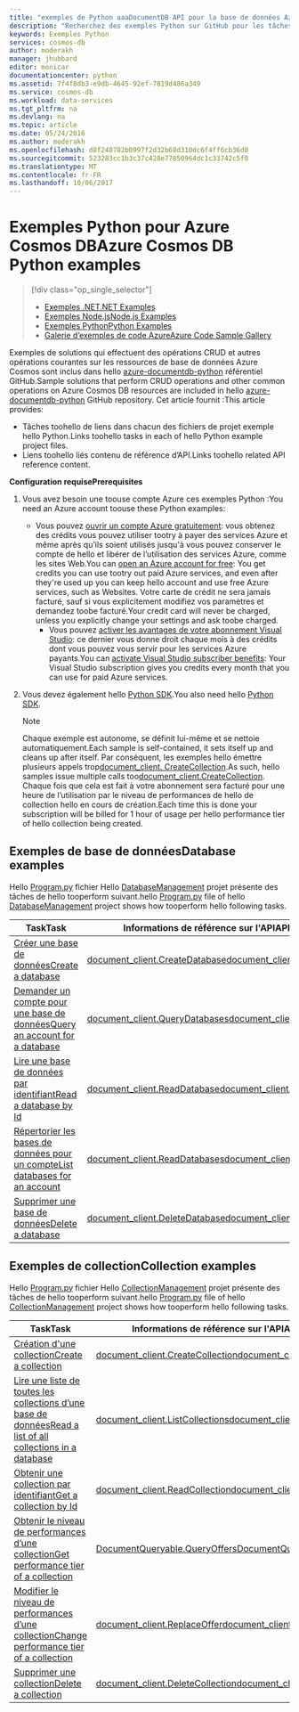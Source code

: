 ```yaml
---
title: "exemples de Python aaaDocumentDB API pour la base de données Azure Cosmos | Documents Microsoft"
description: "Recherchez des exemples Python sur GitHub pour les tâches courantes dans Azure Cosmos DB, y compris les opérations CRUD."
keywords: Exemples Python
services: cosmos-db
author: moderakh
manager: jhubbard
editor: monicar
documentationcenter: python
ms.assetid: 7f4f8db3-e9db-4645-92ef-7819d486a349
ms.service: cosmos-db
ms.workload: data-services
ms.tgt_pltfrm: na
ms.devlang: na
ms.topic: article
ms.date: 05/24/2016
ms.author: moderakh
ms.openlocfilehash: d8f240782b0997f2d32b68d310dc6f4ff6cb36d0
ms.sourcegitcommit: 523283cc1b3c37c428e77850964dc1c33742c5f0
ms.translationtype: MT
ms.contentlocale: fr-FR
ms.lasthandoff: 10/06/2017
---
```

# <a name="azure-cosmos-db-python-examples"></a><span data-ttu-id="d10c6-104">Exemples Python pour Azure Cosmos DB</span><span class="sxs-lookup"><span data-stu-id="d10c6-104">Azure Cosmos DB Python examples</span></span>
> [!div class="op_single_selector"]
> * [<span data-ttu-id="d10c6-105">Exemples .NET</span><span class="sxs-lookup"><span data-stu-id="d10c6-105">.NET Examples</span></span>](documentdb-dotnet-samples.md)
> * [<span data-ttu-id="d10c6-106">Exemples Node.js</span><span class="sxs-lookup"><span data-stu-id="d10c6-106">Node.js Examples</span></span>](documentdb-nodejs-samples.md)
> * [<span data-ttu-id="d10c6-107">Exemples Python</span><span class="sxs-lookup"><span data-stu-id="d10c6-107">Python Examples</span></span>](documentdb-python-samples.md)
> * [<span data-ttu-id="d10c6-108">Galerie d’exemples de code Azure</span><span class="sxs-lookup"><span data-stu-id="d10c6-108">Azure Code Sample Gallery</span></span>](https://azure.microsoft.com/documentation/samples/?service=documentdb)
> 
> 

<span data-ttu-id="d10c6-109">Exemples de solutions qui effectuent des opérations CRUD et autres opérations courantes sur les ressources de base de données Azure Cosmos sont inclus dans hello [azure-documentdb-python](https://github.com/Azure/azure-documentdb-python/tree/master/samples) référentiel GitHub.</span><span class="sxs-lookup"><span data-stu-id="d10c6-109">Sample solutions that perform CRUD operations and other common operations on Azure Cosmos DB resources are included in hello [azure-documentdb-python](https://github.com/Azure/azure-documentdb-python/tree/master/samples) GitHub repository.</span></span> <span data-ttu-id="d10c6-110">Cet article fournit :</span><span class="sxs-lookup"><span data-stu-id="d10c6-110">This article provides:</span></span>

* <span data-ttu-id="d10c6-111">Tâches toohello de liens dans chacun des fichiers de projet exemple hello Python.</span><span class="sxs-lookup"><span data-stu-id="d10c6-111">Links toohello tasks in each of hello Python example project files.</span></span> 
* <span data-ttu-id="d10c6-112">Liens toohello liés contenu de référence d’API.</span><span class="sxs-lookup"><span data-stu-id="d10c6-112">Links toohello related API reference content.</span></span>

<span data-ttu-id="d10c6-113">**Configuration requise**</span><span class="sxs-lookup"><span data-stu-id="d10c6-113">**Prerequisites**</span></span>

1. <span data-ttu-id="d10c6-114">Vous avez besoin une toouse compte Azure ces exemples Python :</span><span class="sxs-lookup"><span data-stu-id="d10c6-114">You need an Azure account toouse these Python examples:</span></span>
   * <span data-ttu-id="d10c6-115">Vous pouvez [ouvrir un compte Azure gratuitement](https://azure.microsoft.com/pricing/free-trial/): vous obtenez des crédits vous pouvez utiliser tootry à payer des services Azure et même après qu’ils soient utilisés jusqu'à vous pouvez conserver le compte de hello et libérer de l’utilisation des services Azure, comme les sites Web.</span><span class="sxs-lookup"><span data-stu-id="d10c6-115">You can [open an Azure account for free](https://azure.microsoft.com/pricing/free-trial/): You get credits you can use tootry out paid Azure services, and even after they're used up you can keep hello account and use free Azure services, such as Websites.</span></span> <span data-ttu-id="d10c6-116">Votre carte de crédit ne sera jamais facturé, sauf si vous explicitement modifiez vos paramètres et demandez toobe facturé.</span><span class="sxs-lookup"><span data-stu-id="d10c6-116">Your credit card will never be charged, unless you explicitly change your settings and ask toobe charged.</span></span>
     * <span data-ttu-id="d10c6-117">Vous pouvez [activer les avantages de votre abonnement Visual Studio](https://azure.microsoft.com/pricing/member-offers/msdn-benefits-details/): ce dernier vous donne droit chaque mois à des crédits dont vous pouvez vous servir pour les services Azure payants.</span><span class="sxs-lookup"><span data-stu-id="d10c6-117">You can [activate Visual Studio subscriber benefits](https://azure.microsoft.com/pricing/member-offers/msdn-benefits-details/): Your Visual Studio subscription gives you credits every month that you can use for paid Azure services.</span></span>
2. <span data-ttu-id="d10c6-118">Vous devez également hello [Python SDK](documentdb-sdk-python.md).</span><span class="sxs-lookup"><span data-stu-id="d10c6-118">You also need hello [Python SDK](documentdb-sdk-python.md).</span></span> 
   
   > [!NOTE]
   > <span data-ttu-id="d10c6-119">Chaque exemple est autonome, se définit lui-même et se nettoie automatiquement.</span><span class="sxs-lookup"><span data-stu-id="d10c6-119">Each sample is self-contained, it sets itself up and cleans up after itself.</span></span> <span data-ttu-id="d10c6-120">Par conséquent, les exemples hello émettre plusieurs appels trop[document_client. CreateCollection](http://azure.github.io/azure-documentdb-python/api/pydocumentdb.document_client.html).</span><span class="sxs-lookup"><span data-stu-id="d10c6-120">As such, hello samples issue multiple calls too[document_client.CreateCollection](http://azure.github.io/azure-documentdb-python/api/pydocumentdb.document_client.html).</span></span> <span data-ttu-id="d10c6-121">Chaque fois que cela est fait à votre abonnement sera facturé pour une heure de l’utilisation par le niveau de performances de hello de collection hello en cours de création.</span><span class="sxs-lookup"><span data-stu-id="d10c6-121">Each time this is done your subscription will be billed for 1 hour of usage per hello performance tier of hello collection being created.</span></span> 
   > 
   > 

## <a name="database-examples"></a><span data-ttu-id="d10c6-122">Exemples de base de données</span><span class="sxs-lookup"><span data-stu-id="d10c6-122">Database examples</span></span>
<span data-ttu-id="d10c6-123">Hello [Program.py](https://github.com/Azure/azure-documentdb-python/tree/master/samples/DatabaseManagement/Program.py) fichier Hello [DatabaseManagement](https://github.com/Azure/azure-documentdb-python/tree/master/samples/DatabaseManagement) projet présente des tâches de hello tooperform suivant.</span><span class="sxs-lookup"><span data-stu-id="d10c6-123">hello [Program.py](https://github.com/Azure/azure-documentdb-python/tree/master/samples/DatabaseManagement/Program.py) file of hello [DatabaseManagement](https://github.com/Azure/azure-documentdb-python/tree/master/samples/DatabaseManagement) project shows how tooperform hello following tasks.</span></span>

| <span data-ttu-id="d10c6-124">Task</span><span class="sxs-lookup"><span data-stu-id="d10c6-124">Task</span></span> | <span data-ttu-id="d10c6-125">Informations de référence sur l'API</span><span class="sxs-lookup"><span data-stu-id="d10c6-125">API reference</span></span> |
| --- | --- |
| [<span data-ttu-id="d10c6-126">Créer une base de données</span><span class="sxs-lookup"><span data-stu-id="d10c6-126">Create a database</span></span>](https://github.com/Azure/azure-documentdb-python/blob/d78170214467e3ab71ace1a7400f5a7fa5a7b5b0/samples/DatabaseManagement/Program.py#L65-L76) |[<span data-ttu-id="d10c6-127">document_client.CreateDatabase</span><span class="sxs-lookup"><span data-stu-id="d10c6-127">document_client.CreateDatabase</span></span>](http://azure.github.io/azure-documentdb-python/api/pydocumentdb.document_client.html) |
| [<span data-ttu-id="d10c6-128">Demander un compte pour une base de données</span><span class="sxs-lookup"><span data-stu-id="d10c6-128">Query an account for a database</span></span>](https://github.com/Azure/azure-documentdb-python/blob/d78170214467e3ab71ace1a7400f5a7fa5a7b5b0/samples/DatabaseManagement/Program.py#L49-L62) |[<span data-ttu-id="d10c6-129">document_client.QueryDatabases</span><span class="sxs-lookup"><span data-stu-id="d10c6-129">document_client.QueryDatabases</span></span>](http://azure.github.io/azure-documentdb-python/api/pydocumentdb.document_client.html) |
| [<span data-ttu-id="d10c6-130">Lire une base de données par identifiant</span><span class="sxs-lookup"><span data-stu-id="d10c6-130">Read a database by Id</span></span>](https://github.com/Azure/azure-documentdb-python/blob/d78170214467e3ab71ace1a7400f5a7fa5a7b5b0/samples/DatabaseManagement/Program.py#L79-L96) |[<span data-ttu-id="d10c6-131">document_client.ReadDatabase</span><span class="sxs-lookup"><span data-stu-id="d10c6-131">document_client.ReadDatabase</span></span>](http://azure.github.io/azure-documentdb-python/api/pydocumentdb.document_client.html) |
| [<span data-ttu-id="d10c6-132">Répertorier les bases de données pour un compte</span><span class="sxs-lookup"><span data-stu-id="d10c6-132">List databases for an account</span></span>](https://github.com/Azure/azure-documentdb-python/blob/d78170214467e3ab71ace1a7400f5a7fa5a7b5b0/samples/DatabaseManagement/Program.py#L99-L110) |[<span data-ttu-id="d10c6-133">document_client.ReadDatabases</span><span class="sxs-lookup"><span data-stu-id="d10c6-133">document_client.ReadDatabases</span></span>](http://azure.github.io/azure-documentdb-python/api/pydocumentdb.document_client.html) |
| [<span data-ttu-id="d10c6-134">Supprimer une base de données</span><span class="sxs-lookup"><span data-stu-id="d10c6-134">Delete a database</span></span>](https://github.com/Azure/azure-documentdb-python/blob/d78170214467e3ab71ace1a7400f5a7fa5a7b5b0/samples/DatabaseManagement/Program.py#L113-L126) |[<span data-ttu-id="d10c6-135">document_client.DeleteDatabase</span><span class="sxs-lookup"><span data-stu-id="d10c6-135">document_client.DeleteDatabase</span></span>](http://azure.github.io/azure-documentdb-python/api/pydocumentdb.document_client.html) |

## <a name="collection-examples"></a><span data-ttu-id="d10c6-136">Exemples de collection</span><span class="sxs-lookup"><span data-stu-id="d10c6-136">Collection examples</span></span>
<span data-ttu-id="d10c6-137">Hello [Program.py](https://github.com/Azure/azure-documentdb-python/tree/master/samples/CollectionManagement/Program.py) fichier Hello [CollectionManagement](https://github.com/Azure/azure-documentdb-python/tree/master/samples/CollectionManagement) projet présente des tâches de hello tooperform suivant.</span><span class="sxs-lookup"><span data-stu-id="d10c6-137">hello [Program.py](https://github.com/Azure/azure-documentdb-python/tree/master/samples/CollectionManagement/Program.py) file of hello [CollectionManagement](https://github.com/Azure/azure-documentdb-python/tree/master/samples/CollectionManagement) project shows how tooperform hello following tasks.</span></span>

| <span data-ttu-id="d10c6-138">Task</span><span class="sxs-lookup"><span data-stu-id="d10c6-138">Task</span></span> | <span data-ttu-id="d10c6-139">Informations de référence sur l'API</span><span class="sxs-lookup"><span data-stu-id="d10c6-139">API reference</span></span> |
| --- | --- |
| [<span data-ttu-id="d10c6-140">Création d'une collection</span><span class="sxs-lookup"><span data-stu-id="d10c6-140">Create a collection</span></span>](https://github.com/Azure/azure-documentdb-python/blob/d78170214467e3ab71ace1a7400f5a7fa5a7b5b0/samples/CollectionManagement/Program.py#L84-L135) |[<span data-ttu-id="d10c6-141">document_client.CreateCollection</span><span class="sxs-lookup"><span data-stu-id="d10c6-141">document_client.CreateCollection</span></span>](http://azure.github.io/azure-documentdb-python/api/pydocumentdb.document_client.html#CreateCollection) |
| [<span data-ttu-id="d10c6-142">Lire une liste de toutes les collections d’une base de données</span><span class="sxs-lookup"><span data-stu-id="d10c6-142">Read a list of all collections in a database</span></span>](https://github.com/Azure/azure-documentdb-python/blob/d78170214467e3ab71ace1a7400f5a7fa5a7b5b0/samples/CollectionManagement/Program.py#L198-L225) |[<span data-ttu-id="d10c6-143">document_client.ListCollections</span><span class="sxs-lookup"><span data-stu-id="d10c6-143">document_client.ListCollections</span></span>](http://azure.github.io/azure-documentdb-python/api/pydocumentdb.document_client.html#CreateCollection) |
| [<span data-ttu-id="d10c6-144">Obtenir une collection par identifiant</span><span class="sxs-lookup"><span data-stu-id="d10c6-144">Get a collection by Id</span></span>](https://github.com/Azure/azure-documentdb-python/blob/d78170214467e3ab71ace1a7400f5a7fa5a7b5b0/samples/CollectionManagement/Program.py#L178-L195) |[<span data-ttu-id="d10c6-145">document_client.ReadCollection</span><span class="sxs-lookup"><span data-stu-id="d10c6-145">document_client.ReadCollection</span></span>](http://azure.github.io/azure-documentdb-python/api/pydocumentdb.document_client.html#CreateCollection) |
| [<span data-ttu-id="d10c6-146">Obtenir le niveau de performances d’une collection</span><span class="sxs-lookup"><span data-stu-id="d10c6-146">Get performance tier of a collection</span></span>](https://github.com/Azure/azure-documentdb-python/blob/d78170214467e3ab71ace1a7400f5a7fa5a7b5b0/samples/CollectionManagement/Program.py#L139-L161) |[<span data-ttu-id="d10c6-147">DocumentQueryable.QueryOffers</span><span class="sxs-lookup"><span data-stu-id="d10c6-147">DocumentQueryable.QueryOffers</span></span>](http://azure.github.io/azure-documentdb-python/api/pydocumentdb.document_client.html#CreateCollection) |
| [<span data-ttu-id="d10c6-148">Modifier le niveau de performances d’une collection</span><span class="sxs-lookup"><span data-stu-id="d10c6-148">Change performance tier of a collection</span></span>](https://github.com/Azure/azure-documentdb-python/blob/d78170214467e3ab71ace1a7400f5a7fa5a7b5b0/samples/CollectionManagement/Program.py#L163-L175) |[<span data-ttu-id="d10c6-149">document_client.ReplaceOffer</span><span class="sxs-lookup"><span data-stu-id="d10c6-149">document_client.ReplaceOffer</span></span>](http://azure.github.io/azure-documentdb-python/api/pydocumentdb.document_client.html#CreateCollection) |
| [<span data-ttu-id="d10c6-150">Supprimer une collection</span><span class="sxs-lookup"><span data-stu-id="d10c6-150">Delete a collection</span></span>](https://github.com/Azure/azure-documentdb-python/blob/d78170214467e3ab71ace1a7400f5a7fa5a7b5b0/samples/CollectionManagement/Program.py#L212-L225) |[<span data-ttu-id="d10c6-151">document_client.DeleteCollection</span><span class="sxs-lookup"><span data-stu-id="d10c6-151">document_client.DeleteCollection</span></span>](http://azure.github.io/azure-documentdb-python/api/pydocumentdb.document_client.html#CreateCollection) |

